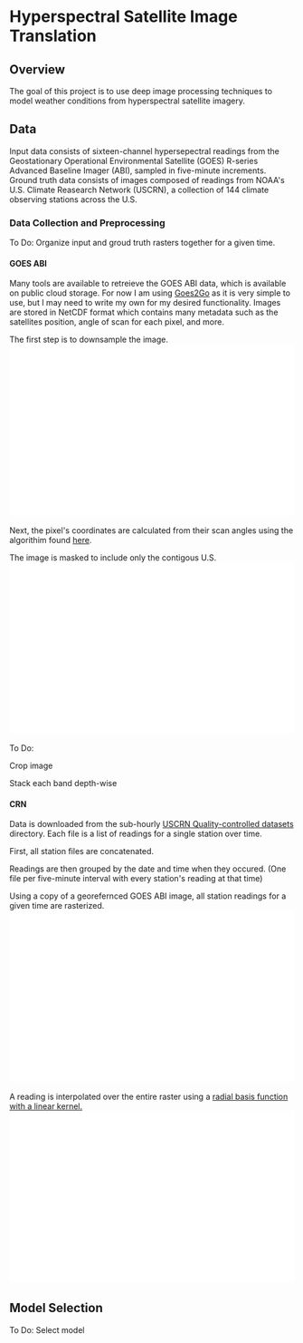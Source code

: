 # Hyperspectral Satellite Image Translation
## Overview
The goal of this project is to use deep image processing techniques to model weather conditions from hyperspectral satellite imagery. 
## Data
Input data consists of sixteen-channel hypersepectral readings from the Geostationary Operational Environmental Satellite (GOES) R-series Advanced Baseline Imager (ABI), sampled in five-minute increments. Ground truth data consists of images composed of readings from NOAA's U.S. Climate Reasearch Network (USCRN), a collection of 144 climate observing stations across the U.S. 
### Data Collection and Preprocessing
To Do: Organize input and groud truth rasters together for a given time.
#### GOES ABI
Many tools are available to retreieve the GOES ABI data, which is available on public cloud storage. For now I am using [Goes2Go](https://github.com/blaylockbk/goes2go) as it is very simple to use, but I may need to write my own for my desired functionality. Images are stored in NetCDF format which contains many metadata such as the satellites position, angle of scan for each pixel, and more. 

The first step is to downsample the image. 
![alt text](images/raw.png)

Next, the pixel's coordinates are calculated from their scan angles using the algorithim found [here](https://www.star.nesdis.noaa.gov/atmospheric-composition-training/python_abi_lat_lon.php). 

The image is masked to include only the contigous U.S.
![alt text](images/masked_input.png)

To Do: 

Crop image

Stack each band depth-wise
#### CRN
Data is downloaded from the sub-hourly [USCRN Quality-controlled datasets](https://www.ncei.noaa.gov/access/crn/qcdatasets.html) directory. Each file is a list of readings for a single station over time. 

First, all station files are concatenated. 

Readings are then grouped by the date and time when they occured. (One file per five-minute interval with every station's reading at that time)

Using a copy of a georefernced GOES ABI image, all station readings for a given time are rasterized.
![alt text](images/rasterized.png)

A reading is interpolated over the entire raster using a [radial basis function with a linear kernel.](https://docs.scipy.org/doc/scipy/reference/generated/scipy.interpolate.RBFInterpolator.html)
![alt text](images/interp.png)






## Model Selection
To Do: Select model


